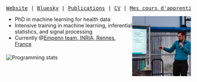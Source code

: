 <p><pre align="center"><a href="https://jlefortbesnard.github.io" target="_blank">Website</a> | <a href="https://jlefortbesnard.bsky.social/" target="_blank">Bluesky</a> | <a href="https://jlefortbesnard.github.io/Structure/publications.html" target="_blank">Publications</a> | <a href="https://jlefortbesnard.github.io/Structure/CV.html" target="_blank">CV</a> | <a href="https://jlefortbesnard.github.io/Structure/MLclass.html" target="_blank">Mes cours d'apprentissage automatique & Python (French)</a> </pre></p>

<img src="https://raw.githubusercontent.com/JLefortBesnard/JLefortBesnard.github.io/master/Images/picme9.PNG" alt="profil pic" align="right" style="width:160px;"/>

- PhD in machine learning for health data
- Intensive training in machine learning, inferential statistics, and signal processing
- Currently @<a href="https://team.inria.fr/empenn/team-members/"  target="_blank">Empenn team, INRIA, Rennes, France</a>

<img src="https://github-readme-stats-sigma-five.vercel.app/api/top-langs/?username=jlefortbesnard&layout=compact"
     alt="Programming stats" align="middle" style="width:270px"/>



